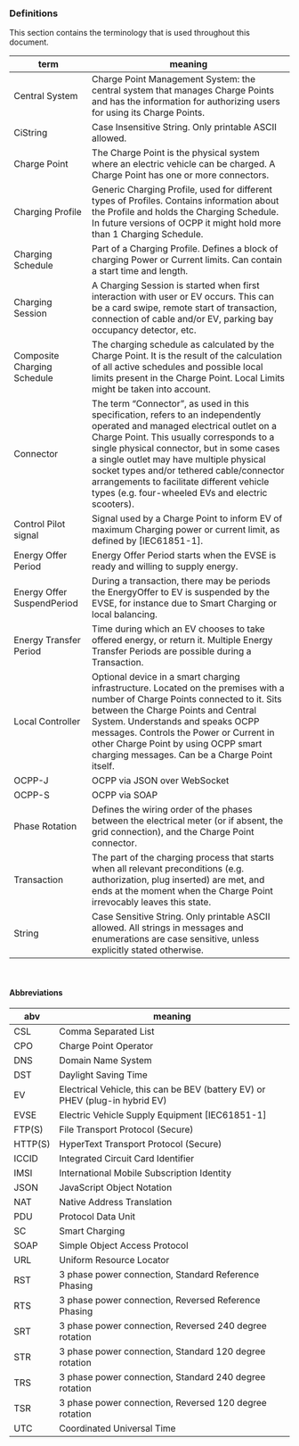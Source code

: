 
### Definitions
This section contains the terminology that is used throughout this document.

|term | meaning|
| --- | --- |
| Central System |Charge Point Management System: the central system that manages Charge Points and has the information for authorizing users for using its Charge Points.
| CiString |Case Insensitive String. Only printable ASCII allowed.
| Charge Point |The Charge Point is the physical system where an electric vehicle can be charged. A Charge Point has one or more connectors.
| Charging Profile |Generic Charging Profile, used for different types of Profiles. Contains information about the Profile and holds the Charging Schedule. In future versions of OCPP it might hold more than 1 Charging Schedule.
| Charging Schedule |Part of a Charging Profile. Defines a block of charging Power or Current limits. Can contain a start time and length.
| Charging Session |A Charging Session is started when first interaction with user or EV occurs. This can be a card swipe, remote start of transaction, connection of cable and/or EV, parking bay occupancy detector, etc.
| Composite Charging Schedule |The charging schedule as calculated by the Charge Point. It is the result of the calculation of all active schedules and possible local limits present in the Charge Point. Local Limits might be taken into account.
| Connector |The term “Connector”, as used in this specification, refers to an independently operated and managed electrical outlet on a Charge Point. This usually corresponds to a single physical connector, but in some cases a single outlet may have multiple physical socket types and/or tethered cable/connector arrangements to facilitate different vehicle types (e.g. four-wheeled EVs and electric scooters).
| Control Pilot signal |Signal used by a Charge Point to inform EV of maximum Charging power or current limit, as defined by [IEC61851-1].
| Energy Offer Period |Energy Offer Period starts when the EVSE is ready and willing to supply energy.
| Energy Offer SuspendPeriod |During a transaction, there may be periods the EnergyOffer to EV is suspended by the EVSE, for instance due to Smart Charging or local balancing.           
| Energy Transfer Period |Time during which an EV chooses to take offered energy, or return it. Multiple Energy Transfer Periods are possible during a Transaction.
| Local Controller |Optional device in a smart charging infrastructure. Located on the premises with a number of Charge Points connected to it. Sits between the Charge Points and Central System. Understands and speaks OCPP messages. Controls the Power or Current in other Charge Point by using OCPP smart charging messages. Can be a Charge Point itself.
| OCPP-J |OCPP via JSON over WebSocket
| OCPP-S |OCPP via SOAP
| Phase Rotation |Defines the wiring order of the phases between the electrical meter (or if absent, the grid connection), and the Charge Point connector.
| Transaction |The part of the charging process that starts when all relevant preconditions (e.g. authorization, plug inserted) are met, and ends at the moment when the Charge Point irrevocably leaves this state.
| String |Case Sensitive String. Only printable ASCII allowed. All strings in messages and enumerations are case sensitive, unless explicitly stated otherwise.  
<br>


  
#### Abbreviations
|abv | meaning|
| --- | --- |
| CSL | Comma Separated List
| CPO | Charge Point Operator
| DNS | Domain Name System
| DST | Daylight Saving Time
| EV | Electrical Vehicle, this can be BEV (battery EV) or PHEV (plug-in hybrid EV)
| EVSE | Electric Vehicle Supply Equipment [IEC61851-1]
| FTP(S) | File Transport Protocol (Secure)
| HTTP(S) | HyperText Transport Protocol (Secure)
| ICCID | Integrated Circuit Card Identifier
| IMSI | International Mobile Subscription Identity
| JSON | JavaScript Object Notation
| NAT | Native Address Translation
| PDU | Protocol Data Unit
| SC | Smart Charging
| SOAP | Simple Object Access Protocol
| URL | Uniform Resource Locator
| RST | 3 phase power connection, Standard Reference Phasing
| RTS | 3 phase power connection, Reversed Reference Phasing
| SRT | 3 phase power connection, Reversed 240 degree rotation
| STR | 3 phase power connection, Standard 120 degree rotation
| TRS | 3 phase power connection, Standard 240 degree rotation
| TSR | 3 phase power connection, Reversed 120 degree rotation
| UTC | Coordinated Universal Time
